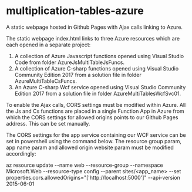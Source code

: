 # multiplication-tables-azure
A static webpage hosted in Github Pages with Ajax calls linking to Azure.

The static webpage index.html links to three Azure resources which are each opened in a separate project:

1. A collection of Azure Javascript functions opened using Visual Studio Code from folder AzureJsMultiTableJsFuncs.
2. A collection of Azure C-sharp functions opened using Visual Studio Community Edition 2017 from a solution file in folder AzureMultiTableCsFuncs.
3. An Azure C-sharp Wcf service opened using Visual Studio Community Edition 2017 from a solution file in folder AzureMultiTablesWcfSvc01.

To enable the Ajax calls, CORS settings must be modified within Azure. All the Js and Cs functions are placed in a single Function App in Azure from which the CORS settings for allowed origins points to our Github Pages address. This can be set manually.

The CORS settings for the app service containing our WCF service can be set in powershell using the command below. The resource group param, app name param and allowed origin website param must be modified accordingly: 

az resource update --name web --resource-group <myResourceGroup> --namespace Microsoft.Web --resource-type config --parent sites/<app_name> --set properties.cors.allowedOrigins="['http://localhost:5000']" --api-version 2015-06-01
  
